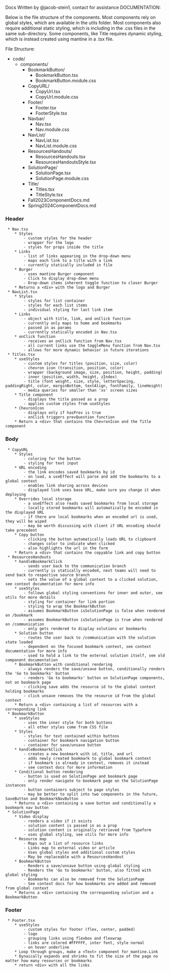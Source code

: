 Docs Written by @jacob-stein1, contact for assistance
DOCUMENTATION:

Below is the file structure of the components. Most components rely on global styles, which are available in the utils folder. Most components also require additional static styling, which is including in the .css files in the same sub-directory. Some components, like Title requires dynamic styling, which is instead created using mantine in a .tsx file.

File Structure:
- code/
  - components/
    - BookmarkButton/
      - BookmarkButton.tsx
      - BookmarkButton.module.css
    - CopyURL/
      - CopyUrl.tsx
      - CopyUrl.module.css
    - Footer/
      - Footer.tsx
      - FooterStyle.tsx
    - Navbar/
      - Nav.tsx 
      - Nav.module.css
    - NavList/
      - NavList.tsx
      - NavList.module.css
    - ResourcesHandouts/
      - ResourcesHandouts.tsx
      - ResourcesHandoutsStyle.tsx
    - SolutionPage/
      - SolutionPage.tsx
      - SolutionPage.module.css
    - Title/
      - Titles.tsx
      - TitleStyle.tsx
    - Fall2023ComponentDocs.md
    - Spring2024ComponentDocs.md

### Header

     * Nav.tsx
        * Styles
            - custom styles for the header
            - wrapper for the logo
            - styles for props inside the title
        * Links
            - list of links appearing in the drop-down menu
            - maps each link to a title with a link
            - currently statically included in file
        * Burger
            - uses mantine Burger component
            - Click to display drop-down menu
            - Drop-down items inherent toggle function to closer Burger
        * Returns a <div> with the logo and Burger
     * NavList.tsx
        * Styles
            - styles for list container
            - styles for each list items
            - individual styling for last link item
        * Links
            - object with title, link, and onClick function
            - currently only maps to home and bookmarks
            - passed in as params
            - currently statically encoded in Nav.tsx
        * onClick function
            - receives an onClick function from Nav.tsx
            - all current links use the toggleMenu function from Nav.tsx
            - allows for more dynamic behavior in future iterations
     * Titles.tsx
        * useStyles
            - custom styles for titles (position, size, color)
            - chevron icon (transition, position, color)
            - wrapper (background image, size, position, height, padding)
            - inner (position, width, height, zIndex)
            - title (font weight, size, style, letterSpacing, paddingRight, color, marginBottom, textAlign, fontFamily, lineHeight)
            - media queries for smaller than 'xs' screen sizes
        * Title component
            - displays the title passed as a prop
            - applies custom styles from useStyles
        * ChevronIcon
            - displays only if hasPrev is true
            - onClick triggers prevQuestion function
        * Return a <div> that contains the ChevronIcon and the Title component

### Body

     * CopyURL
        * Styles
            - coloring for the button
            - styling for text input
        * URL encoding
            - the link encodes saved bookmarks by id
            - on load, a useEffect will parse and add the bookmarks to a global context
            - enables link sharing across devices
            - displayed link uses base URL, make sure you change it when deploying
        * Overrides local storage
            - a useEffect also reads saved bookmarks from local storage
            - locally stored bookmarks will automatically be encoded in the displayed URL
            - if there are local bookmarks when an encoded url is used, they will be wiped
            - may be worth discussing with client if URL encoding should take precedent
        * Copy button
            - clicking the button automatically loads URL to clipboard
            - changes color to indicate when clicked
            - also highlights the url in the form
        * Return a <div> that contains the copyable link and copy button
     * ResourcesHandouts
        * handleBookmarkClick
            - sends user back to the communication branch
            - currently is statically encoded, next teams will need to send back to respective source branch
            - sets the value of a global context to a clicked solution, see context documentation for more info
        * useStyles
            - follows global styling conventions for inner and outer, see utils for more details
            - styling for container for link portion
            - styling to wrap the BookmarkButton
            - assumes BookmarkButton isSolutionPage is false when rendered on /bookmark
            - assumes BookmarkButton isSolutionPage is true when rendered on /communication
            - only gets rendered to display solutions or bookmarks
        * Solution button
            - routes the user back to /communication with the solution state loaded
            - dependent on the focused bookmark context, see context documentation for more info
            - used to hold a link to the external solution itself, see old component documentation
        * BookmarkButton with conditional rendering
            - always renders the save/unsave button, conditionally renders the 'Go to bookmarks' button
            - renders 'Go to bookmarks' button on SolutionPage components, not on bookmark page
            - clicking save adds the resource id to the global context holding bookmarks
            - click unsave removes the the resource id from the global context
        * Return a <div> containing a list of resources with a corresponding link
     * BookmarkButton
        * useStyles
            - uses the inner style for both buttons
            - all other styles come from CSS file
        * Styles  
            - styles for text contained within buttons
            - container for bookmark navigation button
            - container for save/unsave button
        * handleBookmarkClick
            - creates a new bookmark with id, title, and url
            - adds newly created bookmark to global bookmark context
            - if bookmark is already in context, removes it instead
            - see context docs for more information
        * Conditional button rendering
            - button is used on SolutionPage and bookmark page
            - only render navigate to bookmark page on the SolutionPage instances
            - button containers subject to page styles
            - may be better to split into two components in the future, SaveButton and BookmarkNavButton
        * Returns a <div> containing a save button and conditionally a bookmark nav button
     * SolutionPage
        * Video display
            - renders a video if it exists
            - solution content is passed in as a prop
            - solution content is originally retrieved from Typeform
            - uses global styling, see utils for more info
        * Resource map
            - Maps out a list of resource links
            - Links map to external video or article
            - Uses global styles and additional custom styles
            - May be replaceable with a ResourcesHandout
        * BookmarkButton
            - Renders a save/unsave button using global styling
            - Renders the 'Go to bookmarks' button, also fitted with global styling
            - Bookmarks can also be removed from the SolutionPage
            - See context docs for how bookmarks are added and removed from global context
        * Returns a <div> containing the corresponding solution and a BookmarkButton

### Footer

     * Footer.tsx
        * useStyles
            - custom styles for footer (flex, center, padded)
            - logo
            - grouping links using flexbox and flexwrap
            - links are colored #FFFFFF, inter font, style normal
            - on hover underline
        * Loop through groups, make a <Text> component for mantine.Link
        * Dynaically expands and shrinks to fit the size of the page no matter how many resources or bookmarks
        * return <div> with all the links